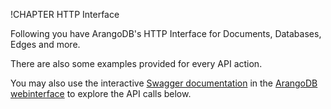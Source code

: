 !CHAPTER HTTP Interface

Following you have ArangoDB's HTTP Interface for Documents, Databases, Edges and more.

There are also some examples provided for every API action. 

You may also use the interactive [Swagger documentation](http://swagger.io) in the
[ArangoDB webinterface](../../Manual/Administration/WebInterface/index.html)
to explore the API calls below.